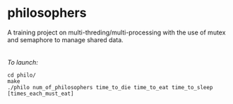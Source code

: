 # philosophers
A training project on multi-threding/multi-processing with the use of mutex and semaphore to manage shared data.\
\
\
*To launch:*
```
cd philo/
make
./philo num_of_philosophers time_to_die time_to_eat time_to_sleep [times_each_must_eat]
```
